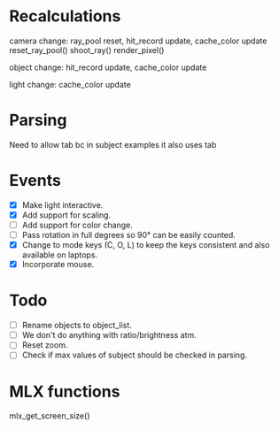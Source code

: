 # Recalculations
camera change:
	ray_pool reset,	hit_record update,	cache_color update
	reset_ray_pool()	shoot_ray()		render_pixel()

object change:
					hit_record update,	cache_color update

light change:
										cache_color update

# Parsing
Need to allow tab bc in subject examples it also uses tab

# Events
- [X] Make light interactive.
- [X] Add support for scaling.
- [ ] Add support for color change.
- [ ] Pass rotation in full degrees so 90° can be easily counted.
- [X] Change to mode keys (C, O, L) to keep the keys consistent and also available on laptops.
- [X] Incorporate mouse.

# Todo
- [ ] Rename objects to object_list.
- [ ] We don't do anything with ratio/brightness atm.
- [ ] Reset zoom.
- [ ] Check if max values of subject should be checked in parsing.

# MLX functions
mlx_get_screen_size()
